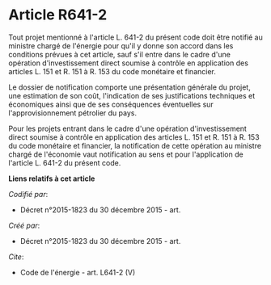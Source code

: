 # Article R641-2

Tout projet mentionné à l'article L. 641-2 du présent code doit être notifié au ministre chargé de l'énergie pour qu'il y
donne son accord dans les conditions prévues à cet article, sauf s'il entre dans le cadre d'une opération d'investissement
direct soumise à contrôle en application des articles L. 151 et R. 151 à R. 153 du code monétaire et financier.

Le dossier de notification comporte une présentation générale du projet, une estimation de son coût, l'indication de ses
justifications techniques et économiques ainsi que de ses conséquences éventuelles sur l'approvisionnement pétrolier du
pays. 

Pour les projets entrant dans le cadre d'une opération d'investissement direct soumise à contrôle en application des articles
L. 151 et R. 151 à R. 153 du code monétaire et financier, la notification de cette opération au ministre chargé de l'économie
vaut notification au sens et pour l'application de l'article L. 641-2 du présent code.

**Liens relatifs à cet article**

_Codifié par_:

  - Décret n°2015-1823 du 30 décembre 2015 - art.

_Créé par_:

  - Décret n°2015-1823 du 30 décembre 2015 - art.

_Cite_:

  - Code de l'énergie - art. L641-2 (V)
